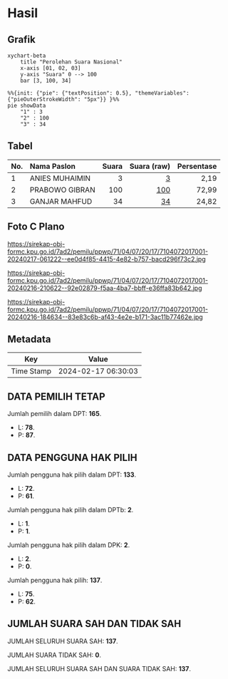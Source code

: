 # Hasil

## Grafik

```mermaid
xychart-beta
    title "Perolehan Suara Nasional"
    x-axis [01, 02, 03]
    y-axis "Suara" 0 --> 100
    bar [3, 100, 34]
```

```mermaid
%%{init: {"pie": {"textPosition": 0.5}, "themeVariables": {"pieOuterStrokeWidth": "5px"}} }%%
pie showData
    "1" : 3
    "2" : 100
    "3" : 34
```

## Tabel

| No. | Nama Paslon    | Suara | Suara (raw) | Persentase |
|:--- |:-------------- | -----:| -----------:| ----------:|
| 1   | ANIES MUHAIMIN | 3     | [3][p-1]    | 2,19       |
| 2   | PRABOWO GIBRAN | 100   | [100][p-2]  | 72,99      |
| 3   | GANJAR MAHFUD  | 34    | [34][p-3]   | 24,82      |


[p-1]: https://github.com/gigit-pemilu/pemilu-2024/blob/main/pilpres/hitung-suara/sub/71-sulawesi-utara/sub/04-kepulauan-talaud/sub/07-melonguane/sub/2017-mala-timur/sub/001-tps/sub/paslon-1.txt
[p-2]: https://github.com/gigit-pemilu/pemilu-2024/blob/main/pilpres/hitung-suara/sub/71-sulawesi-utara/sub/04-kepulauan-talaud/sub/07-melonguane/sub/2017-mala-timur/sub/001-tps/sub/paslon-2.txt
[p-3]: https://github.com/gigit-pemilu/pemilu-2024/blob/main/pilpres/hitung-suara/sub/71-sulawesi-utara/sub/04-kepulauan-talaud/sub/07-melonguane/sub/2017-mala-timur/sub/001-tps/sub/paslon-3.txt

## Foto C Plano

https://sirekap-obj-formc.kpu.go.id/7ad2/pemilu/ppwp/71/04/07/20/17/7104072017001-20240217-061222--ee0d4f85-4415-4e82-b757-bacd296f73c2.jpg

https://sirekap-obj-formc.kpu.go.id/7ad2/pemilu/ppwp/71/04/07/20/17/7104072017001-20240216-210622--92e02879-f5aa-4ba7-bbff-e36ffa83b642.jpg

https://sirekap-obj-formc.kpu.go.id/7ad2/pemilu/ppwp/71/04/07/20/17/7104072017001-20240216-184634--83e83c6b-af43-4e2e-b171-3ac11b77462e.jpg


## Metadata

| Key        | Value               |
| ---------- | ------------------- |
| Time Stamp | 2024-02-17 06:30:03 |


## DATA PEMILIH TETAP

Jumlah pemilih dalam DPT: **165**.
 * L: **78**.
 * P: **87**.

## DATA PENGGUNA HAK PILIH

Jumlah pengguna hak pilih dalam DPT: **133**.
 * L: **72**.
 * P: **61**.

Jumlah pengguna hak pilih dalam DPTb: **2**.
 * L: **1**.
 * P: **1**.

Jumlah pengguna hak pilih dalam DPK: **2**.
 * L: **2**.
 * P: **0**.

Jumlah pengguna hak pilih: **137**.
 * L: **75**.
 * P: **62**.

## JUMLAH SUARA SAH DAN TIDAK SAH

JUMLAH SELURUH SUARA SAH: **137**.

JUMLAH SUARA TIDAK SAH: **0**.

JUMLAH SELURUH SUARA SAH DAN SUARA TIDAK SAH: **137**.


